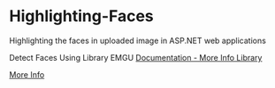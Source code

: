 # Highlighting-Faces
Highlighting the faces in uploaded image in ASP.NET web applications

Detect Faces Using Library EMGU
<a href="http://www.emgu.com/wiki/index.php/Main_Page">Documentation - More Info Library</a>

<a href="https://basicsofwebdevelopment.wordpress.com/2016/08/17/highlighting-the-faces-in-uploaded-image-in-asp-net-web-applications/">More Info</a>
